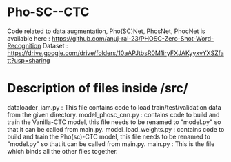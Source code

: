 # Pho-SC--CTC
Code related to data augmentation, Pho(SC)Net, PhosNet, PhocNet is available here : https://github.com/anuj-rai-23/PHOSC-Zero-Shot-Word-Recognition
Dataset : https://drive.google.com/drive/folders/10aAPJtbsR0M1iryFXJAKyyxvYXSZfatt?usp=sharing

# Description of files inside /src/

dataloader_iam.py : This file contains code to load train/test/validation data from the given directory.
model_phosc_cnn.py : contains code to build and train the Vanilla-CTC model, this file needs to be renamed to "model.py" so that it can be called from main.py.
model_load_weights.py : contains code to build and train the Pho(sc)-CTC model, this file needs to be renamed to "model.py" so that it can be called from main.py.
main.py : This is the file which binds all the other files together.
